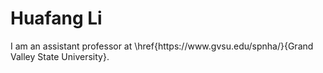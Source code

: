 # Huafang Li

<html>
  I am an assistant professor at \href{https://www.gvsu.edu/spnha/}{Grand Valley State University}. 
</html>
